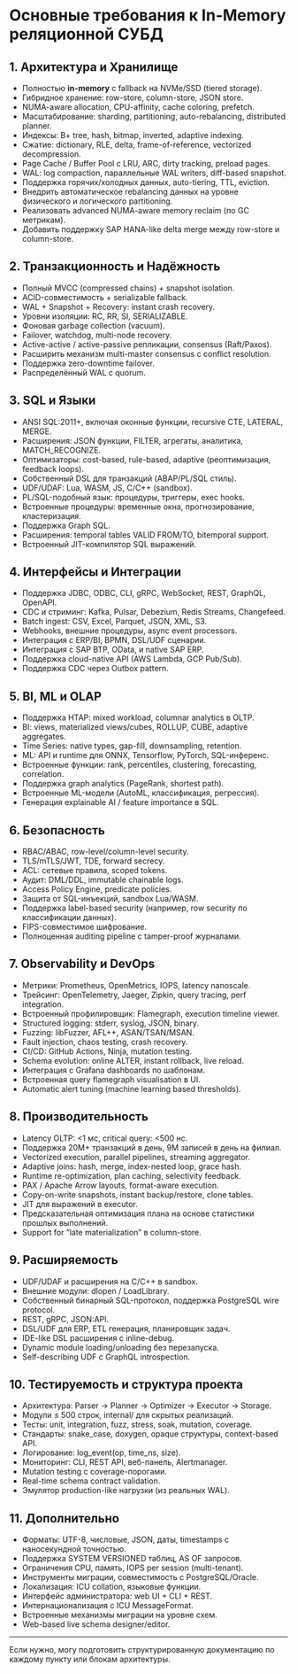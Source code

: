# Основные требования к In-Memory реляционной СУБД

## 1. Архитектура и Хранилище

* Полностью **in-memory** с fallback на NVMe/SSD (tiered storage).
* Гибридное хранение: row-store, column-store, JSON store.
* NUMA-aware allocation, CPU-affinity, cache coloring, prefetch.
* Масштабирование: sharding, partitioning, auto-rebalancing, distributed planner.
* Индексы: B+ tree, hash, bitmap, inverted, adaptive indexing.
* Сжатие: dictionary, RLE, delta, frame-of-reference, vectorized decompression.
* Page Cache / Buffer Pool с LRU, ARC, dirty tracking, preload pages.
* WAL: log compaction, параллельные WAL writers, diff-based snapshot.
* Поддержка горячих/холодных данных, auto-tiering, TTL, eviction.
* Внедрить автоматическое rebalancing данных на уровне физического и логического partitioning.
* Реализовать advanced NUMA-aware memory reclaim (по GC метрикам).
* Добавить поддержку SAP HANA-like delta merge между row-store и column-store.

## 2. Транзакционность и Надёжность

* Полный MVCC (compressed chains) + snapshot isolation.
* ACID-совместимость + serializable fallback.
* WAL + Snapshot + Recovery: instant crash recovery.
* Уровни изоляции: RC, RR, SI, SERIALIZABLE.
* Фоновая garbage collection (vacuum).
* Failover, watchdog, multi-node recovery.
* Active-active / active-passive репликации, consensus (Raft/Paxos).
* Расширить механизм multi-master consensus с conflict resolution.
* Поддержка zero-downtime failover.
* Распределённый WAL с quorum.

## 3. SQL и Языки

* ANSI SQL:2011+, включая оконные функции, recursive CTE, LATERAL, MERGE.
* Расширения: JSON функции, FILTER, агрегаты, аналитика, MATCH\_RECOGNIZE.
* Оптимизаторы: cost-based, rule-based, adaptive (реоптимизация, feedback loops).
* Собственный DSL для транзакций (ABAP/PL/SQL стиль).
* UDF/UDAF: Lua, WASM, JS, C/C++ (sandbox).
* PL/SQL-подобный язык: процедуры, триггеры, exec hooks.
* Встроенные процедуры: временные окна, прогнозирование, кластеризация.
* Поддержка Graph SQL.
* Расширения: temporal tables VALID FROM/TO, bitemporal support.
* Встроенный JIT-компилятор SQL выражений.

## 4. Интерфейсы и Интеграции

* Поддержка JDBC, ODBC, CLI, gRPC, WebSocket, REST, GraphQL, OpenAPI.
* CDC и стриминг: Kafka, Pulsar, Debezium, Redis Streams, Changefeed.
* Batch ingest: CSV, Excel, Parquet, JSON, XML, S3.
* Webhooks, внешние процедуры, async event processors.
* Интеграция с ERP/BI, BPMN, DSL/UDF сценарии.
* Интеграция с SAP BTP, OData, и native SAP ERP.
* Поддержка cloud-native API (AWS Lambda, GCP Pub/Sub).
* Поддержка CDC через Outbox pattern.

## 5. BI, ML и OLAP

* Поддержка HTAP: mixed workload, columnar analytics в OLTP.
* BI: views, materialized views/cubes, ROLLUP, CUBE, adaptive aggregates.
* Time Series: native types, gap-fill, downsampling, retention.
* ML: API и runtime для ONNX, Tensorflow, PyTorch, SQL-инференс.
* Встроенные функции: rank, percentiles, clustering, forecasting, correlation.
* Поддержка graph analytics (PageRank, shortest path).
* Встроенные ML-модели (AutoML, классификация, регрессия).
* Генерация explainable AI / feature importance в SQL.

## 6. Безопасность

* RBAC/ABAC, row-level/column-level security.
* TLS/mTLS/JWT, TDE, forward secrecy.
* ACL: сетевые правила, scoped tokens.
* Аудит: DML/DDL, immutable chainable logs.
* Access Policy Engine, predicate policies.
* Защита от SQL-инъекций, sandbox Lua/WASM.
* Поддержка label-based security (например, row security по классификации данных).
* FIPS-совместимое шифрование.
* Полноценная auditing pipeline с tamper-proof журналами.

## 7. Observability и DevOps

* Метрики: Prometheus, OpenMetrics, IOPS, latency nanoscale.
* Трейсинг: OpenTelemetry, Jaeger, Zipkin, query tracing, perf integration.
* Встроенный профилировщик: Flamegraph, execution timeline viewer.
* Structured logging: stderr, syslog, JSON, binary.
* Fuzzing: libFuzzer, AFL++, ASAN/TSAN/MSAN.
* Fault injection, chaos testing, crash recovery.
* CI/CD: GitHub Actions, Ninja, mutation testing.
* Schema evolution: online ALTER, instant rollback, live reload.
* Интеграция с Grafana dashboards по шаблонам.
* Встроенная query flamegraph visualisation в UI.
* Automatic alert tuning (machine learning based thresholds).

## 8. Производительность

* Latency OLTP: <1 мс, critical query: <500 нс.
* Поддержка 20M+ транзакций в день, 9M записей в день на филиал.
* Vectorized execution, parallel pipelines, streaming aggregator.
* Adaptive joins: hash, merge, index-nested loop, grace hash.
* Runtime re-optimization, plan caching, selectivity feedback.
* PAX / Apache Arrow layouts, format-aware execution.
* Copy-on-write snapshots, instant backup/restore, clone tables.
* JIT для выражений в executor.
* Предсказательная оптимизация плана на основе статистики прошлых выполнений.
* Support for “late materialization” в column-store.

## 9. Расширяемость

* UDF/UDAF и расширения на C/C++ в sandbox.
* Внешние модули: dlopen / LoadLibrary.
* Собственный бинарный SQL-протокол, поддержка PostgreSQL wire protocol.
* REST, gRPC, JSON\:API.
* DSL/UDF для ERP, ETL генерация, планировщик задач.
* IDE-like DSL расширения с inline-debug.
* Dynamic module loading/unloading без перезапуска.
* Self-describing UDF с GraphQL introspection.

## 10. Тестируемость и структура проекта

* Архитектура: Parser → Planner → Optimizer → Executor → Storage.
* Модули ≤ 500 строк, internal/ для скрытых реализаций.
* Тесты: unit, integration, fuzz, stress, soak, mutation, coverage.
* Стандарты: snake\_case, doxygen, opaque структуры, context-based API.
* Логирование: log\_event(op, time\_ns, size).
* Мониторинг: CLI, REST API, веб-панель, Alertmanager.
* Mutation testing с coverage-порогами.
* Real-time schema contract validation.
* Эмулятор production-like нагрузки (из реальных WAL).

## 11. Дополнительно

* Форматы: UTF-8, числовые, JSON, даты, timestamps с наносекундной точностью.
* Поддержка SYSTEM VERSIONED таблиц, AS OF запросов.
* Ограничения CPU, память, IOPS per session (multi-tenant).
* Инструменты миграции, совместимость с PostgreSQL/Oracle.
* Локализация: ICU collation, языковые функции.
* Интерфейс администратора: web UI + CLI + REST.
* Интернационализация с ICU MessageFormat.
* Встроенные механизмы миграции на уровне схем.
* Web-based live schema designer/editor.

---

Если нужно, могу подготовить структурированную документацию по каждому пункту или блокам архитектуры.

